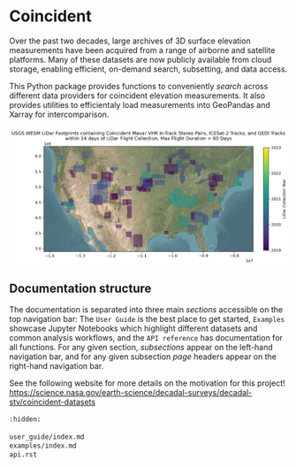 # Coincident

Over the past two decades, large archives of 3D surface elevation measurements
have been acquired from a range of airborne and satellite platforms. Many of
these datasets are now publicly available from cloud storage, enabling
efficient, on-demand search, subsetting, and data access.

This Python package provides functions to conveniently _search_ across different
data providers for coincident elevation measurements. It also provides utilities
to efficientaly load measurements into GeoPandas and Xarray for intercomparison.

![intro](./images/intro.png)

## Documentation structure

The documentation is separated into three main _sections_ accessible on the top
navigation bar: The `User Guide` is the best place to get started, `Examples`
showcase Jupyter Notebooks which highlight different datasets and common
analysis workflows, and the `API reference` has documentation for all functions.
For any given section, _subsections_ appear on the left-hand navigation bar, and
for any given subsection _page_ headers appear on the right-hand navigation bar.

See the following website for more details on the motivation for this project!
<https://science.nasa.gov/earth-science/decadal-surveys/decadal-stv/coincident-datasets>

```{toctree}
:hidden:

user_guide/index.md
examples/index.md
api.rst
```
